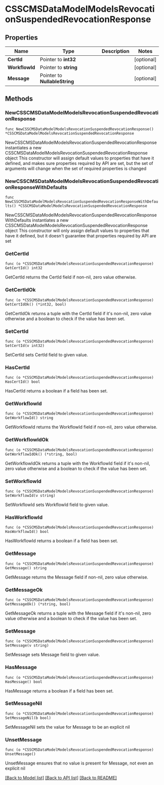 # CSSCMSDataModelModelsRevocationSuspendedRevocationResponse

## Properties

Name | Type | Description | Notes
------------ | ------------- | ------------- | -------------
**CertId** | Pointer to **int32** |  | [optional] 
**WorkflowId** | Pointer to **string** |  | [optional] 
**Message** | Pointer to **NullableString** |  | [optional] 

## Methods

### NewCSSCMSDataModelModelsRevocationSuspendedRevocationResponse

`func NewCSSCMSDataModelModelsRevocationSuspendedRevocationResponse() *CSSCMSDataModelModelsRevocationSuspendedRevocationResponse`

NewCSSCMSDataModelModelsRevocationSuspendedRevocationResponse instantiates a new CSSCMSDataModelModelsRevocationSuspendedRevocationResponse object
This constructor will assign default values to properties that have it defined,
and makes sure properties required by API are set, but the set of arguments
will change when the set of required properties is changed

### NewCSSCMSDataModelModelsRevocationSuspendedRevocationResponseWithDefaults

`func NewCSSCMSDataModelModelsRevocationSuspendedRevocationResponseWithDefaults() *CSSCMSDataModelModelsRevocationSuspendedRevocationResponse`

NewCSSCMSDataModelModelsRevocationSuspendedRevocationResponseWithDefaults instantiates a new CSSCMSDataModelModelsRevocationSuspendedRevocationResponse object
This constructor will only assign default values to properties that have it defined,
but it doesn't guarantee that properties required by API are set

### GetCertId

`func (o *CSSCMSDataModelModelsRevocationSuspendedRevocationResponse) GetCertId() int32`

GetCertId returns the CertId field if non-nil, zero value otherwise.

### GetCertIdOk

`func (o *CSSCMSDataModelModelsRevocationSuspendedRevocationResponse) GetCertIdOk() (*int32, bool)`

GetCertIdOk returns a tuple with the CertId field if it's non-nil, zero value otherwise
and a boolean to check if the value has been set.

### SetCertId

`func (o *CSSCMSDataModelModelsRevocationSuspendedRevocationResponse) SetCertId(v int32)`

SetCertId sets CertId field to given value.

### HasCertId

`func (o *CSSCMSDataModelModelsRevocationSuspendedRevocationResponse) HasCertId() bool`

HasCertId returns a boolean if a field has been set.

### GetWorkflowId

`func (o *CSSCMSDataModelModelsRevocationSuspendedRevocationResponse) GetWorkflowId() string`

GetWorkflowId returns the WorkflowId field if non-nil, zero value otherwise.

### GetWorkflowIdOk

`func (o *CSSCMSDataModelModelsRevocationSuspendedRevocationResponse) GetWorkflowIdOk() (*string, bool)`

GetWorkflowIdOk returns a tuple with the WorkflowId field if it's non-nil, zero value otherwise
and a boolean to check if the value has been set.

### SetWorkflowId

`func (o *CSSCMSDataModelModelsRevocationSuspendedRevocationResponse) SetWorkflowId(v string)`

SetWorkflowId sets WorkflowId field to given value.

### HasWorkflowId

`func (o *CSSCMSDataModelModelsRevocationSuspendedRevocationResponse) HasWorkflowId() bool`

HasWorkflowId returns a boolean if a field has been set.

### GetMessage

`func (o *CSSCMSDataModelModelsRevocationSuspendedRevocationResponse) GetMessage() string`

GetMessage returns the Message field if non-nil, zero value otherwise.

### GetMessageOk

`func (o *CSSCMSDataModelModelsRevocationSuspendedRevocationResponse) GetMessageOk() (*string, bool)`

GetMessageOk returns a tuple with the Message field if it's non-nil, zero value otherwise
and a boolean to check if the value has been set.

### SetMessage

`func (o *CSSCMSDataModelModelsRevocationSuspendedRevocationResponse) SetMessage(v string)`

SetMessage sets Message field to given value.

### HasMessage

`func (o *CSSCMSDataModelModelsRevocationSuspendedRevocationResponse) HasMessage() bool`

HasMessage returns a boolean if a field has been set.

### SetMessageNil

`func (o *CSSCMSDataModelModelsRevocationSuspendedRevocationResponse) SetMessageNil(b bool)`

 SetMessageNil sets the value for Message to be an explicit nil

### UnsetMessage
`func (o *CSSCMSDataModelModelsRevocationSuspendedRevocationResponse) UnsetMessage()`

UnsetMessage ensures that no value is present for Message, not even an explicit nil

[[Back to Model list]](../README.md#documentation-for-models) [[Back to API list]](../README.md#documentation-for-api-endpoints) [[Back to README]](../README.md)



